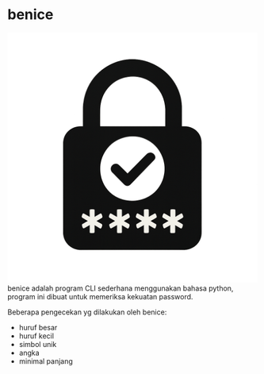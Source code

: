 # benice
![logo](images/file_00000000cc94622f96d01ae16e7e0981.png)
benice adalah program CLI sederhana menggunakan bahasa python, program ini dibuat untuk memeriksa kekuatan password.

Beberapa pengecekan yg dilakukan oleh benice:
- huruf besar
- huruf kecil 
- simbol unik 
- angka 
- minimal panjang
